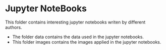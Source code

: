 # Jupyter NoteBooks
This folder contains interesting jupyter notebooks writen by different authors.

- The folder data contains the data used in the jupyter notebooks.
- This folder images contains the images applied in the jupyter notebooks.
